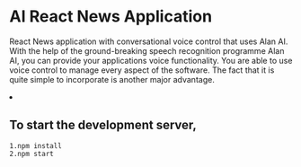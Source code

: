 # AI React News Application

<p>React News application with conversational voice control that uses Alan AI. With the help of the ground-breaking speech recognition programme Alan AI, you can provide your applications voice functionality. You are able to use voice control to manage every aspect of the software. The fact that it is quite simple to incorporate is another major advantage. 

<li><h2>To start the development server,</h2></li>
  
 ```1.npm install```
 <br>
 ```2.npm start``` 
